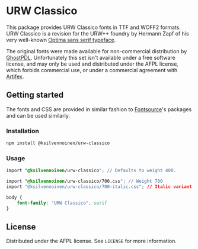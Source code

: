 # URW Classico

This package provides URW Classico fonts in TTF and WOFF2 formats. URW Classico is a revision for the URW++ foundry by Hermann Zapf of his very well-known [Optima sans serif typeface](https://en.wikipedia.org/wiki/Optima).

The original fonts were made available for non-commercial distribution by [GhostPDL](https://www.ghostscript.com/index.html). Unfortunately this set isn't available under a free software license, and may only be used and distributed under the AFPL license, which forbids commercial use, or under a commercial agreement with [Artifex](https://artifex.com/).

## Getting started

The fonts and CSS are provided in similar fashion to [Fontsource](https://fontsource.org/)'s packages and can be used similarly.

### Installation

```bash
npm install @ksilvennoinen/urw-classico
```

### Usage

```css
import "@ksilvennoinen/urw-classico"; // Defaults to weight 400.
```

```css
import "@ksilvennoinen/urw-classico/700.css"; // Weight 700
import "@ksilvennoinen/urw-classico/700-italic.css"; // Italic variant
```

```css
body {
    font-family: "URW Classico", serif
}
```

## License

Distributed under the AFPL license. See `LICENSE` for more information.
